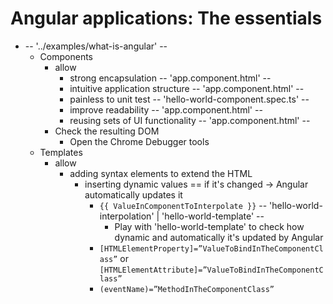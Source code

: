 # Angular applications: The essentials
* -- '../examples/what-is-angular' --
  * Components
    * allow
      * strong encapsulation -- 'app.component.html' --
      * intuitive application structure -- 'app.component.html' --
      * painless to unit test -- 'hello-world-component.spec.ts' --
      * improve readability -- 'app.component.html' --
      * reusing sets of UI functionality -- 'app.component.html' --
    * Check the resulting DOM
      * Open the Chrome Debugger tools
  * Templates
    * allow
      * adding syntax elements to extend the HTML
        * inserting dynamic values == if it's changed -> Angular automatically updates it
          * `{{ ValueInComponentToInterpolate }}` -- 'hello-world-interpolation' | 'hello-world-template' --
            * Play with 'hello-world-template' to check how dynamic and automatically it's updated by Angular
          * `[HTMLElementProperty]=”ValueToBindInTheComponentClass”` or `[HTMLElementAttribute]=”ValueToBindInTheComponentClass”`
          * `(eventName)=”MethodInTheComponentClass”`